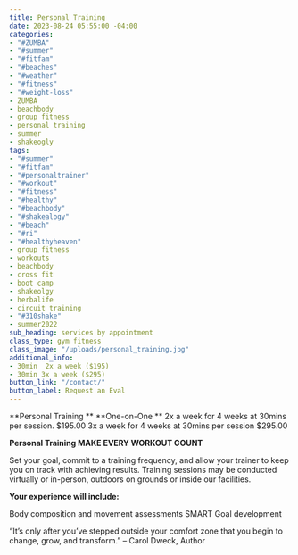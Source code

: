 ```yaml
---
title: Personal Training
date: 2023-08-24 05:55:00 -04:00
categories:
- "#ZUMBA"
- "#summer"
- "#fitfam"
- "#beaches"
- "#weather"
- "#fitness"
- "#weight-loss"
- ZUMBA
- beachbody
- group fitness
- personal training
- summer
- shakeogly
tags:
- "#summer"
- "#fitfam"
- "#personaltrainer"
- "#workout"
- "#fitness"
- "#healthy"
- "#beachbody"
- "#shakealogy"
- "#beach"
- "#ri"
- "#healthyheaven"
- group fitness
- workouts
- beachbody
- cross fit
- boot camp
- shakeolgy
- herbalife
- circuit training
- "#310shake"
- summer2022
sub_heading: services by appointment
class_type: gym fitness
class_image: "/uploads/personal_training.jpg"
additional_info:
- 30min  2x a week ($195)
- 30min 3x a week ($295)
button_link: "/contact/"
button_label: Request an Eval
---
```


**Personal Training **
**One-on-One **
2x a week for 4 weeks at 30mins per session. $195.00
3x a week for 4 weeks at 30mins per session  $295.00

**Personal Training
MAKE EVERY WORKOUT COUNT**

Set your goal, commit to a training frequency, and allow your trainer to keep you on track with achieving results. Training sessions may be conducted virtually or in-person, outdoors on grounds or inside our facilities.

**Your experience will include:**

Body composition and movement assessments
SMART Goal development

“It’s only after you’ve stepped outside your comfort zone that you begin to change, grow, and transform.” – Carol Dweck, Author